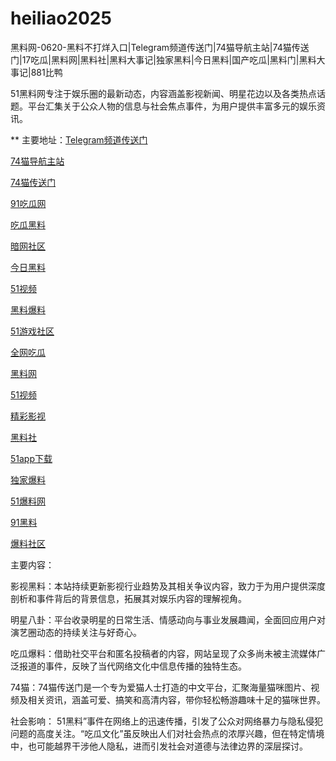# heiliao2025
黑料网-0620-黑料不打烊入口|Telegram频道传送门|74猫导航主站|74猫传送门|17吃瓜|黑料网|黑料社|黑料大事记|独家黑料|今日黑料|国产吃瓜|黑料门|黑料大事记|881比鸭

51黑料网专注于娱乐圈的最新动态，内容涵盖影视新闻、明星花边以及各类热点话题。平台汇集关于公众人物的信息与社会焦点事件，为用户提供丰富多元的娱乐资讯。

** 主要地址：<a href="https://74mao.com/">Telegram频道传送门</a>

<a href="https://74mao.com/">74猫导航主站</a>

<a href="https://74mao.com/">74猫传送门</a>

<a href="https://pi001.pages.dev/">91吃瓜网</a>

<a href="https://cg5-2.pages.dev/">吃瓜黑料</a>

<a href="https://aw2-01.pages.dev/">暗网社区</a>

<a href="https://pc10-24.pages.dev/">今日黑料</a>

<a href="https://hj-1303.pages.dev/">51视频</a>

<a href="https://hl399.pages.dev/">黑料爆料</a>

<a href="https://pi456.pages.dev/">51游戏社区</a>

<a href="https://cg4-21.pages.dev/">全网吃瓜</a>

<a href="https://hl390.pages.dev/">黑料网</a>

<a href="https://hj-1282.pages.dev/">51视频</a>

<a href="https://cg01-1.pages.dev/">精彩影视</a>

<a href="https://hl389.pages.dev/">黑料社</a>

<a href="https://xiazaianzhuang.pages.dev/">51app下载</a>

<a href="https://hl401.pages.dev/">独家爆料</a>

<a href="https://jinrichigua01.pages.dev/">51爆料网</a>

<a href="https://pi36-2.pages.dev/">91黑料</a>

<a href="https://aw3-01.pages.dev/">爆料社区</a>

主要内容：

影视黑料：本站持续更新影视行业趋势及其相关争议内容，致力于为用户提供深度剖析和事件背后的背景信息，拓展其对娱乐内容的理解视角。

明星八卦：平台收录明星的日常生活、情感动向与事业发展趣闻，全面回应用户对演艺圈动态的持续关注与好奇心。

吃瓜爆料：借助社交平台和匿名投稿者的内容，网站呈现了众多尚未被主流媒体广泛报道的事件，反映了当代网络文化中信息传播的独特生态。

74猫：74猫传送门是一个专为爱猫人士打造的中文平台，汇聚海量猫咪图片、视频及相关资讯，涵盖可爱、搞笑和高清内容，带你轻松畅游趣味十足的猫咪世界。

社会影响：
51黑料”事件在网络上的迅速传播，引发了公众对网络暴力与隐私侵犯问题的高度关注。“吃瓜文化”虽反映出人们对社会热点的浓厚兴趣，但在特定情境中，也可能越界干涉他人隐私，进而引发社会对道德与法律边界的深层探讨。
